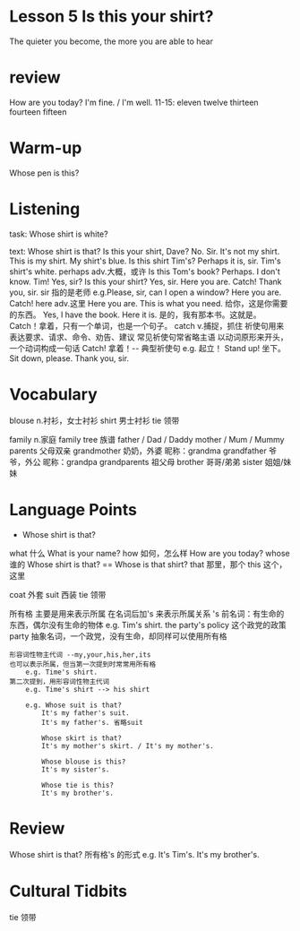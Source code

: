 # Lesson 5 Is this your shirt?

The quieter you become, the more you are able to hear

# review

How are you today?
I'm fine. / I'm well.
11-15: eleven twelve thirteen fourteen fifteen

# Warm-up

Whose pen is this?

# Listening

task:
    Whose shirt is white?

text:
    Whose shirt is that?
    Is this your shirt, Dave?
    No. Sir. It's not my shirt.
    This is my shirt. My shirt's blue.
    Is this shirt Tim's?
    Perhaps it is, sir. Tim's shirt's white.
        perhaps adv.大概，或许
        Is this Tom's book?
        Perhaps. I don't know.
    Tim!
    Yes, sir?
    Is this your shirt?
    Yes, sir.
    Here you are. Catch!
    Thank you, sir.
        sir 指的是老师
            e.g.Please, sir, can I open a window?
    Here you are. Catch!
        here adv.这里
        Here you are. This is what you need. 给你，这是你需要的东西。
        Yes, I have the book. Here it is. 是的，我有那本书。这就是。 
        Catch！拿着，只有一个单词，也是一个句子。
            catch v.捕捉，抓住
            祈使句用来表达要求、请求、命令、劝告、建议
            常见祈使句常省略主语
            以动词原形来开头，一个动词构成一句话
            Catch! 拿着！-- 典型祈使句
            e.g. 起立！ Stand up!
                坐下。 Sit down, please.
    Thank you, sir.
# Vocabulary

blouse n.衬衫，女士衬衫
shirt 男士衬衫
tie 领带

family n.家庭
family tree 族谱
father / Dad / Daddy
mother / Mum / Mummy
parents 父母双亲
grandmother 奶奶，外婆       昵称：grandma
grandfather 爷爷，外公       昵称：grandpa
grandparents 祖父母
brother 哥哥/弟弟
sister 姐姐/妹妹

# Language Points

* Whose shirt is that?

what 什么
    What is your name?
how 如何，怎么样
    How are you today?
whose 谁的
    Whose shirt is that? == Whose is that shirt?
        that 那里，那个
        this 这个，这里

coat 外套
suit 西装
tie 领带

所有格
    主要是用来表示所属
    在名词后加's 来表示所属关系
    's 前名词：有生命的东西，偶尔没有生命的物体
    e.g. Tim's shirt.
        the party's policy 这个政党的政策
            party 抽象名词，一个政党，没有生命，却同样可以使用所有格

    形容词性物主代词 --my,your,his,her,its
    也可以表示所属，但当第一次提到时常常用所有格
        e.g. Time's shirt.
    第二次提到，用形容词性物主代词
        e.g. Time's shirt --> his shirt

        e.g. Whose suit is that?
            It's my father's suit.
            It's my father's. 省略suit

            Whose skirt is that?
            It's my mother's skirt. / It's my mother's.

            Whose blouse is this?
            It's my sister's.

            Whose tie is this?
            It's my brother's.

# Review

Whose shirt is that?
所有格's 的形式
e.g. It's Tim's.
     It's my brother's.

# Cultural Tidbits

tie 领带